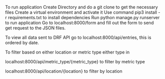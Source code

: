 
To run application 
Create Directory and do a git clone to get the necessary files 
Create a virtual environment and activate it 
Use command pip3 install -r requirements.txt to install dependencies 
Run python manage.py runserver to run application 
Go to localhost:8000/form and fill out the form to send get request to the JSON files.

To view all data sent to DRF API go to localhost:8000/api/entries, this is ordered by date.

To filter based on either location or metric type either type in 

localhost:8000/api/metric_type/{metric_type} to filter by metric type

localhost:8000/api/location/{location} to filter by location